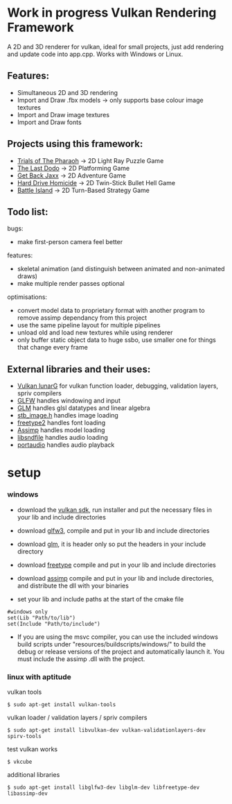 # Work in progress Vulkan Rendering Framework
A 2D and 3D renderer for vulkan, ideal for small projects, just add rendering and update code into app.cpp. Works with Windows or Linux.

## Features:

* Simultaneous 2D and 3D rendering
* Import and Draw .fbx models -> only supports base colour image textures
* Import and Draw image textures
* Import and Draw fonts

## Projects using this framework:
* [Trials of The Pharaoh](https://github.com/NoamZeise/TrailsOfThePharaoh) -> 2D Light Ray Puzzle Game
* [The Last Dodo](https://github.com/NoamZeise/DodoDash) -> 2D Platforming Game
* [Get Back Jaxx](https://github.com/NoamZeise/GGJ22) -> 2D Adventure Game
* [Hard Drive Homicide](https://github.com/NoamZeise/Hard-Drive-Homicide) -> 2D Twin-Stick Bullet Hell Game
* [Battle Island](https://github.com/NoamZeise/Battle-Island) -> 2D Turn-Based Strategy Game

## Todo list:
bugs:
* make first-person camera feel better

features:
* skeletal animation (and distinguish between animated and non-animated draws)
* make multiple render passes optional

optimisations:
* convert model data to proprietary format with another program to remove assimp dependancy from this project
* use the same pipeline layout for multiple pipelines
* unload old and load new textures while using renderer
* only buffer static object data to huge ssbo, use smaller one for things that change every frame

## External libraries and their uses:

* [Vulkan lunarG](https://vulkan.lunarg.com/) for vulkan function loader, debugging, validation layers, spriv compilers
* [GLFW](https://www.glfw.org/) handles windowing and input
* [GLM](https://github.com/g-truc/glm) handles glsl datatypes and linear algebra
* [stb_image.h](https://github.com/nothings/stb) handles image loading
* [freetype2](https://freetype.org/) handles font loading
* [Assimp](https://github.com/assimp/assimp) handles model loading
* [libsndfile](https://github.com/libsndfile/libsndfile) handles audio loading
* [portaudio](http://www.portaudio.com/) handles audio playback

# setup

### windows


* download the [vulkan sdk](https://vulkan.lunarg.com/), run installer and put the necessary files in your lib and include directories

* download [glfw3](https://www.glfw.org/), compile and put in your lib and include directories

* download [glm](https://github.com/g-truc/glm), it is header only so put the headers in your include directory

* download [freetype](https://freetype.org/download.html) compile and put in your lib and include directories

* download [assimp](https://github.com/assimp/assimp/blob/master/Build.md) compile and put in your lib and include directories, and distribute the dll with your binaries

* set your lib and include paths at the start of the cmake file
```
#windows only
set(Lib "Path/to/lib")
set(Include "Path/to/include")
```

* If you are using the msvc compiler, you can use the included windows build scripts under "resources/buildscripts/windows/" to build the debug or release versions of the project and automatically launch it. You must include the assimp .dll with the project.

### linux with aptitude
vulkan tools
```
$ sudo apt-get install vulkan-tools
```
vulkan loader / validation layers / spriv compilers
```
$ sudo apt-get install libvulkan-dev vulkan-validationlayers-dev spirv-tools
```
test vulkan works
```
$ vkcube
```
additional libraries
```
$ sudo apt-get install libglfw3-dev libglm-dev libfreetype-dev libassimp-dev
```
